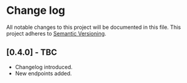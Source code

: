 # Change log

All notable changes to this project will be documented in this file.
This project adheres to [Semantic Versioning](http://semver.org/).

## [0.4.0] - TBC

* Changelog introduced.
* New endpoints added.